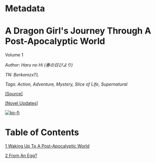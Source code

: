 # Metadata

# A Dragon Girl's Journey Through A Post-Apocalyptic World
  
Volume 1

_Author:_ _Haru no Hi (春の日びより)_

_TN: BerkomzxTL_

_Tags: Action, Adventure, Mystery, Slice of Life, Supernatural_

[\[Source\]](https://ncode.syosetu.com/n4711in/)

[\[Novel Updates\]](https://www.novelupdates.com/series/a-dragon-girls-journey-through-a-post-apocalyptic-world/)


[![ko-fi](https://ko-fi.com/img/githubbutton_sm.svg)](https://ko-fi.com/I2I117SQUE)



# Table of Contents

[1 Waking Up To A Post-Apocalyptic World](./chapters/section_0001.md)

[2 From An Egg?](./chapters/section_0002.md)
